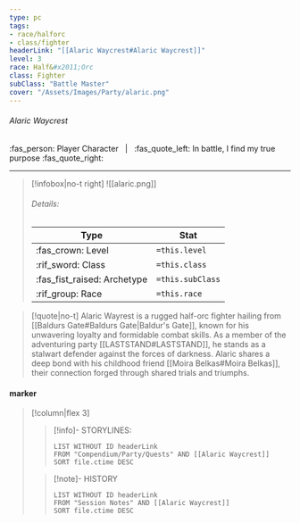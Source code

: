 ```yaml
---
type: pc
tags:
- race/halforc
- class/fighter
headerLink: "[[Alaric Waycrest#Alaric Waycrest]]"
level: 3
race: Half&#x2011;Orc
class: Fighter
subClass: "Battle Master"
cover: "/Assets/Images/Party/alaric.png"
---
```


###### Alaric Waycrest
:fas_person: Player Character &nbsp; | &nbsp; :fas_quote_left: In battle, I find my true purpose :fas_quote_right:
___
> [!infobox|no-t right]
> ![[alaric.png]]
> ###### Details:
> | Type | Stat |
> | ---- | ---- |
> | :fas_crown: Level   | `=this.level` |
> | :rif_sword: Class |  `=this.class`|
> | :fas_fist_raised: Archetype |  `=this.subClass`|
> |  :rif_group: Race |  `=this.race`|

> [!quote|no-t]
> Alaric Wayrest is a rugged half-orc fighter hailing from [[Baldurs Gate#Baldurs Gate|Baldur's Gate]], known for his unwavering loyalty and formidable combat skills. As a member of the adventuring party [[LASTSTAND#LASTSTAND]], he stands as a stalwart defender against the forces of darkness. Alaric shares a deep bond with his childhood friend [[Moira Belkas#Moira Belkas]], their connection forged through shared trials and triumphs. 
 
#### marker
> [!column|flex 3]
>> [!info]- STORYLINES:
>>```dataview
>>LIST WITHOUT ID headerLink
>>FROM "Compendium/Party/Quests" AND [[Alaric Waycrest]]
>>SORT file.ctime DESC
>
>>[!note]- HISTORY
>>```dataview
>>LIST WITHOUT ID headerLink
>>FROM "Session Notes" AND [[Alaric Waycrest]]
>>SORT file.ctime DESC